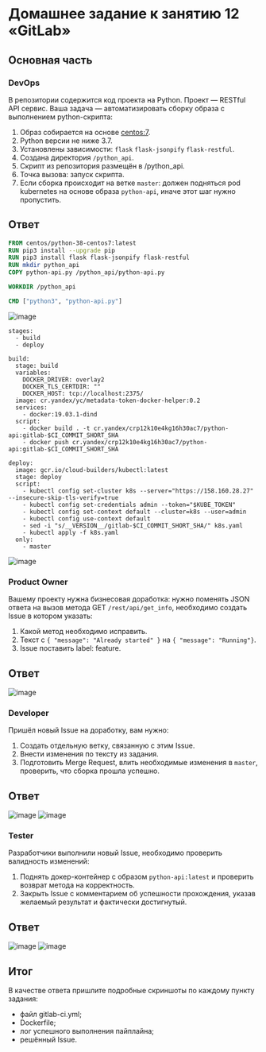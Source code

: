 # Домашнее задание к занятию 12 «GitLab»

## Основная часть

### DevOps

В репозитории содержится код проекта на Python. Проект — RESTful API сервис. Ваша задача — автоматизировать сборку образа с выполнением python-скрипта:

1. Образ собирается на основе [centos:7](https://hub.docker.com/_/centos?tab=tags&page=1&ordering=last_updated).
2. Python версии не ниже 3.7.
3. Установлены зависимости: `flask` `flask-jsonpify` `flask-restful`.
4. Создана директория `/python_api`.
5. Скрипт из репозитория размещён в /python_api.
6. Точка вызова: запуск скрипта.
7. Если сборка происходит на ветке `master`: должен подняться pod kubernetes на основе образа `python-api`, иначе этот шаг нужно пропустить.

## Ответ
```dockerfile
FROM centos/python-38-centos7:latest
RUN pip3 install --upgrade pip
RUN pip3 install flask flask-jsonpify flask-restful
RUN mkdir python_api
COPY python-api.py /python_api/python-api.py

WORKDIR /python_api

CMD ["python3", "python-api.py"]
```
![image](https://user-images.githubusercontent.com/108946489/229235868-53394af6-6024-4b53-a688-29b64f7dab1f.png)
```
stages:
  - build
  - deploy

build:
  stage: build
  variables:
    DOCKER_DRIVER: overlay2
    DOCKER_TLS_CERTDIR: ""
    DOCKER_HOST: tcp://localhost:2375/
  image: cr.yandex/yc/metadata-token-docker-helper:0.2
  services:
    - docker:19.03.1-dind
  script:
    - docker build . -t cr.yandex/crp12k10e4kg16h30ac7/python-api:gitlab-$CI_COMMIT_SHORT_SHA
    - docker push cr.yandex/crp12k10e4kg16h30ac7/python-api:gitlab-$CI_COMMIT_SHORT_SHA

deploy:
  image: gcr.io/cloud-builders/kubectl:latest
  stage: deploy
  script:
    - kubectl config set-cluster k8s --server="https://158.160.28.27" --insecure-skip-tls-verify=true
    - kubectl config set-credentials admin --token="$KUBE_TOKEN"
    - kubectl config set-context default --cluster=k8s --user=admin
    - kubectl config use-context default
    - sed -i "s/__VERSION__/gitlab-$CI_COMMIT_SHORT_SHA/" k8s.yaml
    - kubectl apply -f k8s.yaml
  only:
    - master
```
![image](https://user-images.githubusercontent.com/108946489/229236520-6ab942c0-1c0b-412e-88fb-71d147a3909e.png)

### Product Owner

Вашему проекту нужна бизнесовая доработка: нужно поменять JSON ответа на вызов метода GET `/rest/api/get_info`, необходимо создать Issue в котором указать:

1. Какой метод необходимо исправить.
2. Текст с `{ "message": "Already started" }` на `{ "message": "Running"}`.
3. Issue поставить label: feature.
## Ответ
![image](https://user-images.githubusercontent.com/108946489/229269953-0ea996c7-b76a-4bd6-adf2-69ec8e9a83d0.png)

### Developer

Пришёл новый Issue на доработку, вам нужно:

1. Создать отдельную ветку, связанную с этим Issue.
2. Внести изменения по тексту из задания.
3. Подготовить Merge Request, влить необходимые изменения в `master`, проверить, что сборка прошла успешно.
## Ответ
![image](https://user-images.githubusercontent.com/108946489/229270046-1321a553-cdef-4e74-b9aa-8525e16aa4e5.png)
![image](https://user-images.githubusercontent.com/108946489/229270133-f0f89f25-4e47-49eb-be1a-480b85cb1168.png)


### Tester

Разработчики выполнили новый Issue, необходимо проверить валидность изменений:

1. Поднять докер-контейнер с образом `python-api:latest` и проверить возврат метода на корректность.
2. Закрыть Issue с комментарием об успешности прохождения, указав желаемый результат и фактически достигнутый.
## Ответ
![image](https://user-images.githubusercontent.com/108946489/229271165-f1cfe391-86a6-4544-9660-cad63f0c1108.png)
![image](https://user-images.githubusercontent.com/108946489/229271644-d8cf7f9b-e1e3-4d33-a7bf-001893ea3bb5.png)


## Итог

В качестве ответа пришлите подробные скриншоты по каждому пункту задания:

- файл gitlab-ci.yml;
- Dockerfile; 
- лог успешного выполнения пайплайна;
- решённый Issue.
